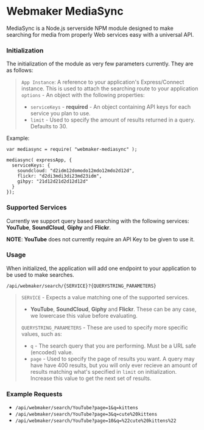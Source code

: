 Webmaker MediaSync
==================

MediaSync is a Node.js serverside NPM module designed to make searching for media from properly Web services easy with a universal API.

### Initialization ###
The initialization of the module as very few parameters currently. They are as follows:

>`App Instance`: A reference to your application's Express/Connect instance. This is used to attach the searching route to your application
>`options` - An object with the following properties:
>
> + `serviceKeys` - **required** - An object containing API keys for each service you plan to use.
> + `limit` - Used to specify the amount of results returned in a query. Defaults to 30.

Example:
```
var mediasync = require( "webmaker-mediasync" );

mediasync( expressApp, {
  serviceKeys: {
    soundcloud: "d2idm12domodo12mdo12mdo2d12d",
    flickr: "d2di3mdi3di23md23idm",
    gihpy: "21d12d21d2d12d12d"
  }
});
```

### Supported Services ###

Currently we support query based searching with the following services: **YouTube**, **SoundCloud**, **Giphy** and **Flickr**.

**NOTE**: **YouTube** does not currently require an API Key to be given to use it.

### Usage ###

When initialized, the application will add one endpoint to your application to be used to make searches.

`/api/webmaker/search/{SERVICE}?{QUERYSTRING_PARAMETERS}`

>`SERVICE` - Expects a value matching one of the supported services.
> + **YouTube**, **SoundCloud**, **Giphy** and **Flickr**. These can be any case, we lowercase this value before evaluating.
>
> `QUERYSTRING_PARAMETERS` - These are used to specify more specific values, such as:
> + `q` - The search query that you are performing. Must be a URL safe (encoded) value.
> + `page` - Used to specify the page of results you want. A query may have have 400 results, but you will only ever recieve an amount of results matching what's specified in `limit` on initialization. Increase this value to get the next set of results.

### Example Requests ###
* `/api/webmaker/search/YouTube?page=1&q=kittens`
* `/api/webmaker/search/YouTube?page=3&q=cute%20kittens`
* `/api/webmaker/search/YouTube?page=10&q=%22cute%20kittens%22`